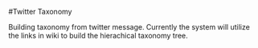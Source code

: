 #Twitter Taxonomy

Building taxonomy from twitter message. Currently the system will utilize the links in wiki to build the hierachical taxonomy tree.
